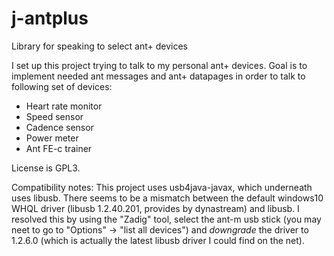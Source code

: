 # j-antplus
Library for speaking to select ant+ devices

I set up this project trying to talk to my personal ant+ devices.
Goal is to implement needed ant messages and ant+ datapages in order to talk to following set of devices:
* Heart rate monitor
* Speed sensor
* Cadence sensor
* Power meter
* Ant FE-c trainer

License is GPL3.

Compatibility notes:
This project uses usb4java-javax, which underneath uses libusb. 
There seems to be a mismatch between the default windows10 WHQL driver (libusb 1.2.40.201, provides by dynastream) and libusb. I resolved this by using the "Zadig" tool, select the ant-m usb stick (you may neet to go to "Options" -> "list all devices") and *downgrade* the driver to 1.2.6.0 (which is actually the latest libusb driver I could find on the net).
